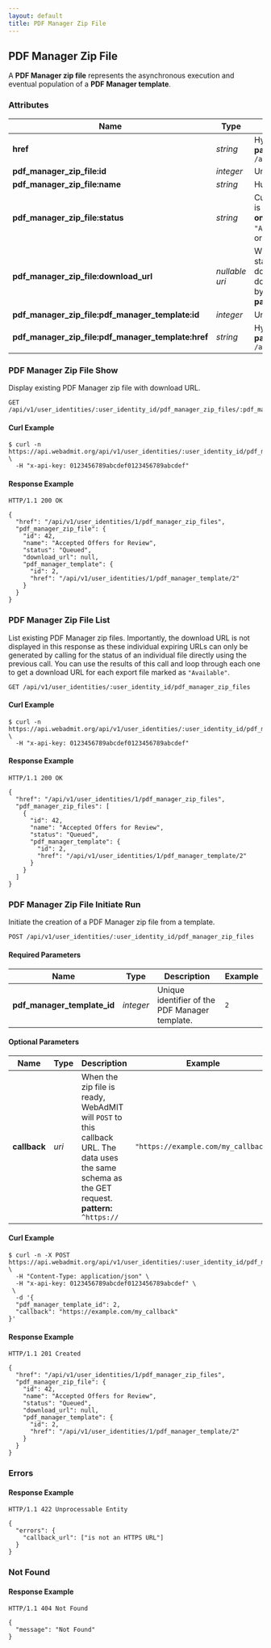 ```yaml
---
layout: default
title: PDF Manager Zip File
---
```


<!-- WARNING: This is an automatically generated file.  Do not modify directly.  See script/generate-docs. -->

<h2><a name="resource-pdf_manager_zip_file"></a>PDF Manager Zip File</h2>

<p>A <strong>PDF Manager zip file</strong> represents the asynchronous execution and eventual population of a <strong>PDF Manager template</strong>.</p>


<h3>Attributes</h3>

<table><thead>
<tr>
<th>Name</th>
<th>Type</th>
<th>Description</th>
<th>Example</th>
</tr>
</thead><tbody>
<tr>
<td><strong>href</strong></td>
<td><em>string</em></td>
<td>Hypertext reference to this resource.<br/> <strong>pattern:</strong> <code>/api/v1/user_identities/\d+/pdf_manager_zip_files</code></td>
<td><code>&quot;/api/v1/user_identities/1/pdf_manager_zip_files&quot;</code></td>
</tr>
<tr>
<td><strong>pdf_manager_zip_file:id</strong></td>
<td><em>integer</em></td>
<td>Unique identifier of this PDF Manager zip file.</td>
<td><code>42</code></td>
</tr>
<tr>
<td><strong>pdf_manager_zip_file:name</strong></td>
<td><em>string</em></td>
<td>Human-readable name of this PDF Manager zip file.</td>
<td><code>&quot;Accepted Offers for Review&quot;</code></td>
</tr>
<tr>
<td><strong>pdf_manager_zip_file:status</strong></td>
<td><em>string</em></td>
<td>Current state of this zip file.  When <code>&quot;Available&quot;</code>, the file is ready for download.<br/> <strong>one of:</strong><code>&quot;Initializing&quot;</code> or <code>&quot;Queued&quot;</code> or <code>&quot;In Progress&quot;</code> or <code>&quot;Available&quot;</code> or <code>&quot;Success with Errors&quot;</code> or <code>&quot;Empty List&quot;</code> or <code>&quot;Failed&quot;</code></td>
<td><code>&quot;Queued&quot;</code></td>
</tr>
<tr>
<td><strong>pdf_manager_zip_file:download_url</strong></td>
<td><em>nullable uri</em></td>
<td>When status is <strong>not</strong> <code>&quot;Available&quot;</code>, this is <code>null</code>.  When status is <code>&quot;Available&quot;</code>, this is a <em>temporary</em> URI for downloading that expires within 30 seconds.  The download URL can always be re-generated if it expires by re-calling this method -- a new URL will be issued.<br/> <strong>pattern:</strong> <code>^https://</code></td>
<td><code>null</code></td>
</tr>
<tr>
<td><strong>pdf_manager_zip_file:pdf_manager_template:id</strong></td>
<td><em>integer</em></td>
<td>Unique identifier of the PDF Manager template.</td>
<td><code>2</code></td>
</tr>
<tr>
<td><strong>pdf_manager_zip_file:pdf_manager_template:href</strong></td>
<td><em>string</em></td>
<td>Hypertext reference to the PDF Manager template.<br/> <strong>pattern:</strong> <code>/api/v1/user_identities/\d+/pdf_manager_template/\d+</code></td>
<td><code>&quot;/api/v1/user_identities/1/pdf_manager_template/2&quot;</code></td>
</tr>
</tbody></table>

<h3>PDF Manager Zip File Show</h3>

<p>Display existing PDF Manager zip file with download URL.</p>

<pre><code>GET /api/v1/user_identities/:user_identity_id/pdf_manager_zip_files/:pdf_manager_zip_file_id
</code></pre>

<h4>Curl Example</h4>

<pre lang="bash"><code>$ curl -n https://api.webadmit.org/api/v1/user_identities/:user_identity_id/pdf_manager_zip_files/:pdf_manager_zip_file_id \
  -H &quot;x-api-key: 0123456789abcdef0123456789abcdef&quot;
</code></pre>

<h4>Response Example</h4>

<pre><code>HTTP/1.1 200 OK
</code></pre>

<pre lang="json"><code>{
  &quot;href&quot;: &quot;/api/v1/user_identities/1/pdf_manager_zip_files&quot;,
  &quot;pdf_manager_zip_file&quot;: {
    &quot;id&quot;: 42,
    &quot;name&quot;: &quot;Accepted Offers for Review&quot;,
    &quot;status&quot;: &quot;Queued&quot;,
    &quot;download_url&quot;: null,
    &quot;pdf_manager_template&quot;: {
      &quot;id&quot;: 2,
      &quot;href&quot;: &quot;/api/v1/user_identities/1/pdf_manager_template/2&quot;
    }
  }
}
</code></pre>

<h3>PDF Manager Zip File List</h3>

<p>List existing PDF Manager zip files.  Importantly, the download URL is not displayed in this response as these individual expiring URLs can only be generated by calling for the status of an individual file directly using the previous call. You can use the results of this call and loop through each one to get a download URL for each export file marked as <code>&quot;Available&quot;</code>.</p>

<pre><code>GET /api/v1/user_identities/:user_identity_id/pdf_manager_zip_files
</code></pre>

<h4>Curl Example</h4>

<pre lang="bash"><code>$ curl -n https://api.webadmit.org/api/v1/user_identities/:user_identity_id/pdf_manager_zip_files \
  -H &quot;x-api-key: 0123456789abcdef0123456789abcdef&quot;
</code></pre>

<h4>Response Example</h4>

<pre><code>HTTP/1.1 200 OK
</code></pre>

<pre lang="json"><code>{
  &quot;href&quot;: &quot;/api/v1/user_identities/1/pdf_manager_zip_files&quot;,
  &quot;pdf_manager_zip_files&quot;: [
    {
      &quot;id&quot;: 42,
      &quot;name&quot;: &quot;Accepted Offers for Review&quot;,
      &quot;status&quot;: &quot;Queued&quot;,
      &quot;pdf_manager_template&quot;: {
        &quot;id&quot;: 2,
        &quot;href&quot;: &quot;/api/v1/user_identities/1/pdf_manager_template/2&quot;
      }
    }
  ]
}
</code></pre>

<h3>PDF Manager Zip File Initiate Run</h3>

<p>Initiate the creation of a PDF Manager zip file from a template.</p>

<pre><code>POST /api/v1/user_identities/:user_identity_id/pdf_manager_zip_files
</code></pre>

<h4>Required Parameters</h4>

<table><thead>
<tr>
<th>Name</th>
<th>Type</th>
<th>Description</th>
<th>Example</th>
</tr>
</thead><tbody>
<tr>
<td><strong>pdf_manager_template_id</strong></td>
<td><em>integer</em></td>
<td>Unique identifier of the PDF Manager template.</td>
<td><code>2</code></td>
</tr>
</tbody></table>

<h4>Optional Parameters</h4>

<table><thead>
<tr>
<th>Name</th>
<th>Type</th>
<th>Description</th>
<th>Example</th>
</tr>
</thead><tbody>
<tr>
<td><strong>callback</strong></td>
<td><em>uri</em></td>
<td>When the zip file is ready, WebAdMIT will <code>POST</code> to this callback URL.  The data uses the same schema as the GET request.<br/> <strong>pattern:</strong> <code>^https://</code></td>
<td><code>&quot;https://example.com/my_callback&quot;</code></td>
</tr>
</tbody></table>

<h4>Curl Example</h4>

<pre lang="bash"><code>$ curl -n -X POST https://api.webadmit.org/api/v1/user_identities/:user_identity_id/pdf_manager_zip_files \
  -H &quot;Content-Type: application/json&quot; \
  -H &quot;x-api-key: 0123456789abcdef0123456789abcdef&quot; \
 \
  -d &#39;{
  &quot;pdf_manager_template_id&quot;: 2,
  &quot;callback&quot;: &quot;https://example.com/my_callback&quot;
}&#39;
</code></pre>

<h4>Response Example</h4>

<pre><code>HTTP/1.1 201 Created
</code></pre>

<pre lang="json"><code>{
  &quot;href&quot;: &quot;/api/v1/user_identities/1/pdf_manager_zip_files&quot;,
  &quot;pdf_manager_zip_file&quot;: {
    &quot;id&quot;: 42,
    &quot;name&quot;: &quot;Accepted Offers for Review&quot;,
    &quot;status&quot;: &quot;Queued&quot;,
    &quot;download_url&quot;: null,
    &quot;pdf_manager_template&quot;: {
      &quot;id&quot;: 2,
      &quot;href&quot;: &quot;/api/v1/user_identities/1/pdf_manager_template/2&quot;
    }
  }
}
</code></pre>

<h3>Errors</h3>

<h4>Response Example</h4>

<pre><code>HTTP/1.1 422 Unprocessable Entity
</code></pre>

<pre lang="json"><code>{
  &quot;errors&quot;: {
    &quot;callback_url&quot;: [&quot;is not an HTTPS URL&quot;]
  }
}
</code></pre>

<h3>Not Found</h3>

<h4>Response Example</h4>

<pre><code>HTTP/1.1 404 Not Found
</code></pre>

<pre lang="json"><code>{
  &quot;message&quot;: &quot;Not Found&quot;
}
</code></pre>

